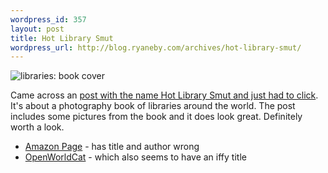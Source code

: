 ```yaml
--- 
wordpress_id: 357
layout: post
title: Hot Library Smut
wordpress_url: http://blog.ryaneby.com/archives/hot-library-smut/
---
```

<img src="http://images.amazon.com/images/P/0500543143.01._SS500_SCLZZZZZZZ_V64378799_.jpg" alt="libraries: book cover" />

Came across an <a href="http://thenonist.com/index.php/thenonist/permalink/hot_library_smut/">post with the name Hot Library Smut and just had to click</a>. It's about a photography book of libraries around the world. The post includes some pictures from the book and it does look great. Definitely worth a look.

<ul>
<li><a href="http://www.amazon.com:80/gp/product/0500543143/">Amazon Page</a> - has title and author wrong</li>
<li><a href="http://worldcat.org/search?qt=worldcat_org&q=0500543143">OpenWorldCat</a> - which also seems to have an iffy title</li>
</ul>
